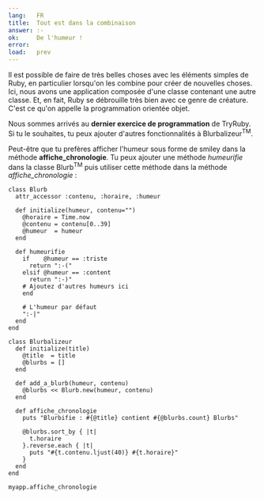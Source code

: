 ```yaml
---
lang:   FR
title:  Tout est dans la combinaison
answer: :-
ok:     De l'humeur !
error:
load:   prev
---
```


Il est possible de faire de très belles choses avec les éléments simples de Ruby, en particulier lorsqu'on les combine
pour créer de nouvelles choses.
Ici, nous avons une application composée d'une classe contenant une autre classe.
Et, en fait, Ruby se débrouille très bien
avec ce genre de créature. C'est ce qu'on appelle la programmation orientée objet.

Nous sommes arrivés au __dernier exercice de programmation__ de TryRuby. Si tu le souhaites,
tu peux ajouter d'autres fonctionnalités à Blurbalizeur<sup>TM</sup>.

Peut-être que tu prefères afficher l'humeur sous forme de smiley dans la méthode __affiche\_chronologie__. Tu peux ajouter
une méthode _humeurifie_ dans la classe Blurb<sup>TM</sup> puis utiliser cette méthode dans la méthode _affiche\_chronologie_ :

    class Blurb
      attr_accessor :contenu, :horaire, :humeur

      def initialize(humeur, contenu="")
        @horaire = Time.now
        @contenu = contenu[0..39]
        @humeur  = humeur
      end

      def humeurifie
        if    @humeur == :triste
          return ":-("
        elsif @humeur == :content
          return ":-)"
        # Ajoutez d'autres humeurs ici
        end

        # L'humeur par défaut
        ":-|"
      end
    end

    class Blurbalizeur
      def initialize(title)
        @title  = title
        @blurbs = []
      end

      def add_a_blurb(humeur, contenu)
        @blurbs << Blurb.new(humeur, contenu)
      end

      def affiche_chronologie
        puts "Blurbifie : #{@title} contient #{@blurbs.count} Blurbs"

        @blurbs.sort_by { |t|
          t.horaire
        }.reverse.each { |t|
          puts "#{t.contenu.ljust(40)} #{t.horaire}"
        }
      end
    end

    myapp.affiche_chronologie
